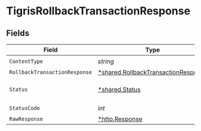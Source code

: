 # TigrisRollbackTransactionResponse


## Fields

| Field                                                                                     | Type                                                                                      | Required                                                                                  | Description                                                                               |
| ----------------------------------------------------------------------------------------- | ----------------------------------------------------------------------------------------- | ----------------------------------------------------------------------------------------- | ----------------------------------------------------------------------------------------- |
| `ContentType`                                                                             | *string*                                                                                  | :heavy_check_mark:                                                                        | N/A                                                                                       |
| `RollbackTransactionResponse`                                                             | [*shared.RollbackTransactionResponse](../../models/shared/rollbacktransactionresponse.md) | :heavy_minus_sign:                                                                        | OK                                                                                        |
| `Status`                                                                                  | [*shared.Status](../../models/shared/status.md)                                           | :heavy_minus_sign:                                                                        | Default error response                                                                    |
| `StatusCode`                                                                              | *int*                                                                                     | :heavy_check_mark:                                                                        | N/A                                                                                       |
| `RawResponse`                                                                             | [*http.Response](https://pkg.go.dev/net/http#Response)                                    | :heavy_minus_sign:                                                                        | N/A                                                                                       |